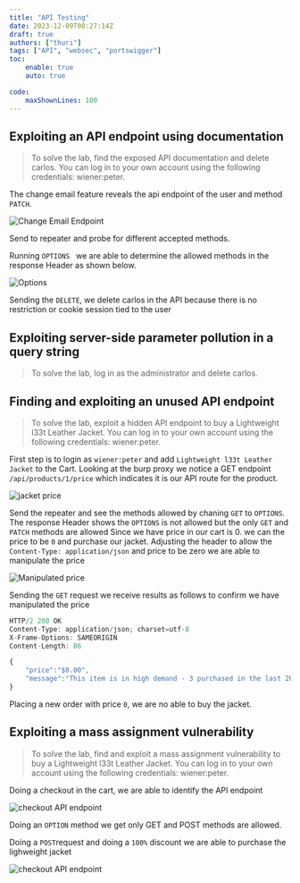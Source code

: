 ```yaml
---
title: "API Testing"
date: 2023-12-09T00:27:14Z
draft: true
authors: ["thuri"]
tags: ["API", "websec", "portswigger"]
toc:
    enable: true
    auto: true

code:
    maxShownLines: 100
---
```


## Exploiting an API endpoint using documentation

> To solve the lab, find the exposed API documentation and delete carlos. You can log in to your own account using the following credentials: wiener:peter.

The change email feature reveals the api endpoint of the user and method `PATCH`.

![Change Email Endpoint](/apiTest/chall1-api.png)

Send to repeater and probe for different accepted methods.

Running `OPTIONS ` we are able to determine the allowed methods in the response Header as shown below.

![Options](/apiTest/chall1-2api.png)

Sending the `DELETE`, we delete carlos in the API because there is no restriction or cookie session tied to the user

## Exploiting server-side parameter pollution in a query string

> To solve the lab, log in as the administrator and delete carlos.

## Finding and exploiting an unused API endpoint

> To solve the lab, exploit a hidden API endpoint to buy a Lightweight l33t Leather Jacket. You can log in to your own account using the following credentials: wiener:peter.

First step is to login as `wiener:peter` and add `Lightweight l33t Leather Jacket` to the Cart. Looking at the burp proxy we notice a GET endpoint `/api/products/1/price` which indicates it is our API route for the product.

![jacket price](/apiTest/chall2-api.png)

Send the repeater and see the methods allowed by chaning `GET` to `OPTIONS`. The response Header shows the `OPTIONS` is not allowed but the only `GET` and `PATCH` methods are allowed
Since we have price in our cart is 0. we can the price to be `0` and purchase our jacket.
Adjusting the header to allow the `Content-Type: application/json` and price to be zero we are able to manipulate the price

![Manipulated price](/apiTest/chall2-2api.png)

Sending the `GET` request we receive results as follows to confirm we have manipulated the price

```javascript
HTTP/2 200 OK
Content-Type: application/json; charset=utf-8
X-Frame-Options: SAMEORIGIN
Content-Length: 86

{
    "price":"$0.00",
    "message":"This item is in high demand - 3 purchased in the last 2h"
}
```

Placing a new order with price `0`, we are no able to buy the jacket.

## Exploiting a mass assignment vulnerability

> To solve the lab, find and exploit a mass assignment vulnerability to buy a Lightweight l33t Leather Jacket. You can log in to your own account using the following credentials: wiener:peter.

Doing a checkout in the cart, we are able to identify the API endpoint

![checkout API endpoint](/apiTest/chall3-api.png)

Doing an `OPTION` method we get only GET and POST methods are allowed.

Doing a `POST`request and doing a `100%` discount we are able to purchase the lighweight jacket

![checkout API endpoint](/apiTest/chall3-2api.png)
